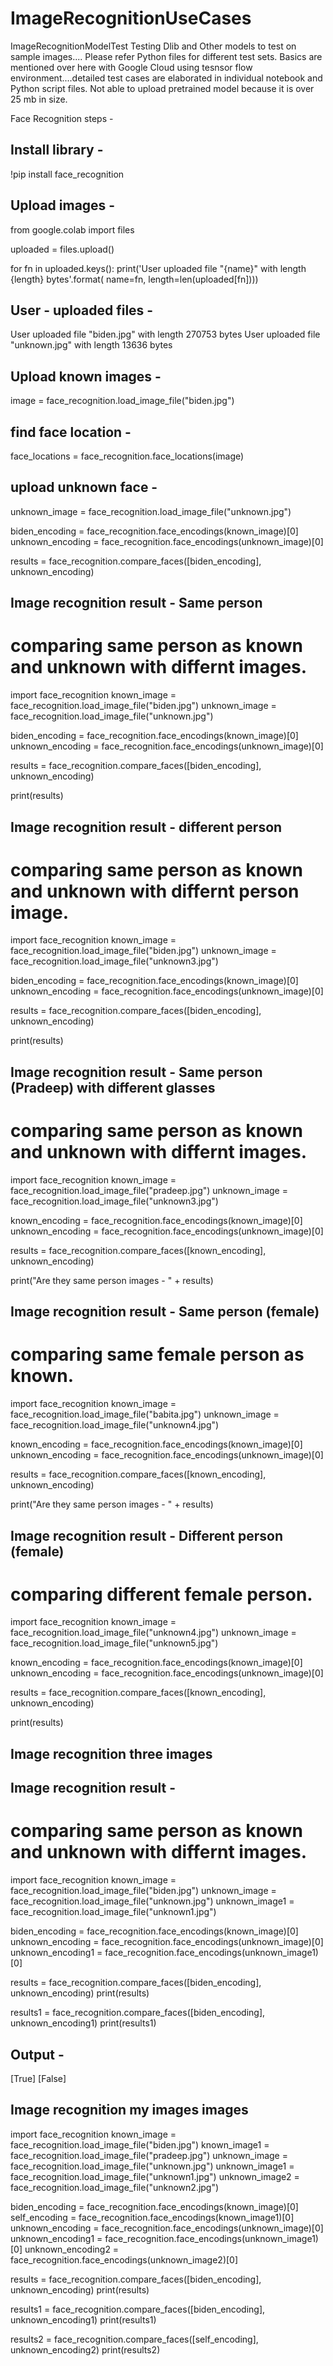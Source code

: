 # ImageRecognitionUseCases
ImageRecognitionModelTest
Testing Dlib and Other models to test on sample images.... Please refer Python files for different test sets.
Basics are mentioned over here with Google Cloud using tesnsor flow environment....detailed test cases are elaborated in individual notebook and Python script files. Not able to upload pretrained model because it is over 25 mb in size.

Face Recognition steps - 

Install library - 
---------------------

!pip install face_recognition

Upload images - 
------------------

from google.colab import files

uploaded = files.upload()

for fn in uploaded.keys():
  print('User uploaded file "{name}" with length {length} bytes'.format(
      name=fn, length=len(uploaded[fn])))


User - uploaded files -
----------------------------
User uploaded file "biden.jpg" with length 270753 bytes
User uploaded file "unknown.jpg" with length 13636 bytes


Upload known images - 
----------------------
image = face_recognition.load_image_file("biden.jpg")

find face location -
------------------------
face_locations = face_recognition.face_locations(image)

upload unknown face -
-----------------------

unknown_image = face_recognition.load_image_file("unknown.jpg")


biden_encoding = face_recognition.face_encodings(known_image)[0]
unknown_encoding = face_recognition.face_encodings(unknown_image)[0]

results = face_recognition.compare_faces([biden_encoding], unknown_encoding)


Image recognition result - Same person
-------------------------
# comparing same person as known and unknown with differnt images.

import face_recognition
known_image = face_recognition.load_image_file("biden.jpg")
unknown_image = face_recognition.load_image_file("unknown.jpg")

biden_encoding = face_recognition.face_encodings(known_image)[0]
unknown_encoding = face_recognition.face_encodings(unknown_image)[0]

results = face_recognition.compare_faces([biden_encoding], unknown_encoding)

print(results)

Image recognition result - different person
-------------------------
# comparing same person as known and unknown with differnt person image.

import face_recognition
known_image = face_recognition.load_image_file("biden.jpg")
unknown_image = face_recognition.load_image_file("unknown3.jpg")

biden_encoding = face_recognition.face_encodings(known_image)[0]
unknown_encoding = face_recognition.face_encodings(unknown_image)[0]

results = face_recognition.compare_faces([biden_encoding], unknown_encoding)

print(results)


Image recognition result - Same person (Pradeep) with different glasses
-------------------------
# comparing same person as known and unknown with differnt images.
import face_recognition
known_image = face_recognition.load_image_file("pradeep.jpg")
unknown_image = face_recognition.load_image_file("unknown3.jpg")

known_encoding = face_recognition.face_encodings(known_image)[0]
unknown_encoding = face_recognition.face_encodings(unknown_image)[0]

results = face_recognition.compare_faces([known_encoding], unknown_encoding)

print("Are they same person images - " + results)


Image recognition result - Same person (female)
-------------------------
# comparing same female person as known.
import face_recognition
known_image = face_recognition.load_image_file("babita.jpg")
unknown_image = face_recognition.load_image_file("unknown4.jpg")

known_encoding = face_recognition.face_encodings(known_image)[0]
unknown_encoding = face_recognition.face_encodings(unknown_image)[0]

results = face_recognition.compare_faces([known_encoding], unknown_encoding)

print("Are they same person images - " + results)

Image recognition result - Different person (female)
-------------------------
# comparing different female person.

import face_recognition
known_image = face_recognition.load_image_file("unknown4.jpg")
unknown_image = face_recognition.load_image_file("unknown5.jpg")

known_encoding = face_recognition.face_encodings(known_image)[0]
unknown_encoding = face_recognition.face_encodings(unknown_image)[0]

results = face_recognition.compare_faces([known_encoding], unknown_encoding)

print(results)





Image recognition three images
-------------------------------
Image recognition result - 
-------------------------
# comparing same person as known and unknown with differnt images.

import face_recognition
known_image = face_recognition.load_image_file("biden.jpg")
unknown_image = face_recognition.load_image_file("unknown.jpg")
unknown_image1 = face_recognition.load_image_file("unknown1.jpg")

biden_encoding = face_recognition.face_encodings(known_image)[0]
unknown_encoding = face_recognition.face_encodings(unknown_image)[0]
unknown_encoding1 = face_recognition.face_encodings(unknown_image1)[0]

results = face_recognition.compare_faces([biden_encoding], unknown_encoding)
print(results)

results1 = face_recognition.compare_faces([biden_encoding], unknown_encoding1)
print(results1)


Output - 
-----------
[True]
[False]

Image recognition my images images
-------------------------------
import face_recognition
known_image = face_recognition.load_image_file("biden.jpg")
known_image1 = face_recognition.load_image_file("pradeep.jpg")
unknown_image = face_recognition.load_image_file("unknown.jpg")
unknown_image1 = face_recognition.load_image_file("unknown1.jpg")
unknown_image2 = face_recognition.load_image_file("unknown2.jpg")

biden_encoding = face_recognition.face_encodings(known_image)[0]
self_encoding = face_recognition.face_encodings(known_image1)[0]
unknown_encoding = face_recognition.face_encodings(unknown_image)[0]
unknown_encoding1 = face_recognition.face_encodings(unknown_image1)[0]
unknown_encoding2 = face_recognition.face_encodings(unknown_image2)[0]

results = face_recognition.compare_faces([biden_encoding], unknown_encoding)
print(results)

results1 = face_recognition.compare_faces([biden_encoding], unknown_encoding1)
print(results1)

results2 = face_recognition.compare_faces([self_encoding], unknown_encoding2)
print(results2)
